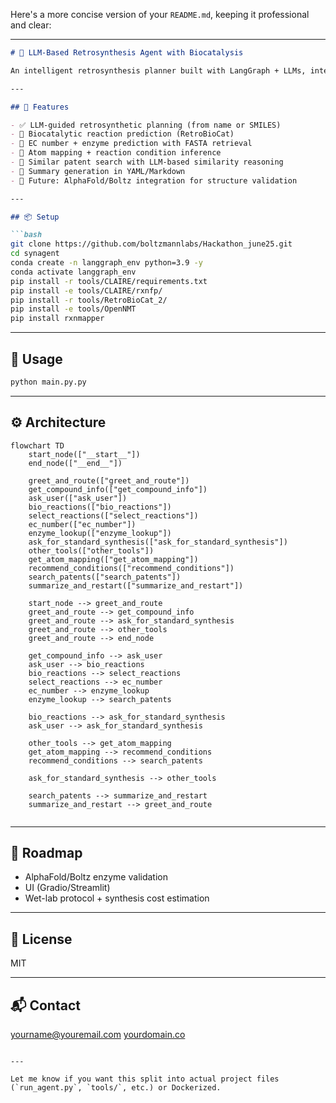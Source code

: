 Here's a more concise version of your `README.md`, keeping it professional and clear:

---

````markdown
# 🧪 LLM-Based Retrosynthesis Agent with Biocatalysis

An intelligent retrosynthesis planner built with LangGraph + LLMs, integrating biocatalysis, enzyme reasoning, and patent search to enable explainable and scalable synthesis planning.

---

## 🚀 Features

- ✅ LLM-guided retrosynthetic planning (from name or SMILES)
- 🔬 Biocatalytic reaction prediction (RetroBioCat)
- 🧬 EC number + enzyme prediction with FASTA retrieval
- 🧠 Atom mapping + reaction condition inference
- 📄 Similar patent search with LLM-based similarity reasoning
- 🧾 Summary generation in YAML/Markdown
- 🔗 Future: AlphaFold/Boltz integration for structure validation

---

## 📦 Setup

```bash
git clone https://github.com/boltzmannlabs/Hackathon_june25.git
cd synagent
conda create -n langgraph_env python=3.9 -y
conda activate langgraph_env
pip install -r tools/CLAIRE/requirements.txt
pip install -e tools/CLAIRE/rxnfp/
pip install -r tools/RetroBioCat_2/
pip install -e tools/OpenNMT
pip install rxnmapper
````

---

## 🧠 Usage

```bash
python main.py.py 
```
---

## ⚙️ Architecture

```mermaid
flowchart TD
    start_node(["__start__"])
    end_node(["__end__"])

    greet_and_route(["greet_and_route"])
    get_compound_info(["get_compound_info"])
    ask_user(["ask_user"])
    bio_reactions(["bio_reactions"])
    select_reactions(["select_reactions"])
    ec_number(["ec_number"])
    enzyme_lookup(["enzyme_lookup"])
    ask_for_standard_synthesis(["ask_for_standard_synthesis"])
    other_tools(["other_tools"])
    get_atom_mapping(["get_atom_mapping"])
    recommend_conditions(["recommend_conditions"])
    search_patents(["search_patents"])
    summarize_and_restart(["summarize_and_restart"])

    start_node --> greet_and_route
    greet_and_route --> get_compound_info
    greet_and_route --> ask_for_standard_synthesis
    greet_and_route --> other_tools
    greet_and_route --> end_node

    get_compound_info --> ask_user
    ask_user --> bio_reactions
    bio_reactions --> select_reactions
    select_reactions --> ec_number
    ec_number --> enzyme_lookup
    enzyme_lookup --> search_patents

    bio_reactions --> ask_for_standard_synthesis
    ask_user --> ask_for_standard_synthesis

    other_tools --> get_atom_mapping
    get_atom_mapping --> recommend_conditions
    recommend_conditions --> search_patents

    ask_for_standard_synthesis --> other_tools

    search_patents --> summarize_and_restart
    summarize_and_restart --> greet_and_route


```

---

## 🔭 Roadmap

* AlphaFold/Boltz enzyme validation
* UI (Gradio/Streamlit)
* Wet-lab protocol + synthesis cost estimation

---

## 📄 License

MIT

---

## 📬 Contact

[yourname@youremail.com](mailto:yourname@youremail.com)
[yourdomain.co](https://yourdomain.co)

```

---

Let me know if you want this split into actual project files (`run_agent.py`, `tools/`, etc.) or Dockerized.
```
